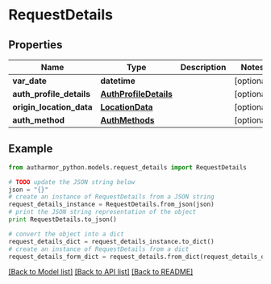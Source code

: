 # RequestDetails


## Properties
Name | Type | Description | Notes
------------ | ------------- | ------------- | -------------
**var_date** | **datetime** |  | [optional] 
**auth_profile_details** | [**AuthProfileDetails**](AuthProfileDetails.md) |  | [optional] 
**origin_location_data** | [**LocationData**](LocationData.md) |  | [optional] 
**auth_method** | [**AuthMethods**](AuthMethods.md) |  | [optional] 

## Example

```python
from autharmor_python.models.request_details import RequestDetails

# TODO update the JSON string below
json = "{}"
# create an instance of RequestDetails from a JSON string
request_details_instance = RequestDetails.from_json(json)
# print the JSON string representation of the object
print RequestDetails.to_json()

# convert the object into a dict
request_details_dict = request_details_instance.to_dict()
# create an instance of RequestDetails from a dict
request_details_form_dict = request_details.from_dict(request_details_dict)
```
[[Back to Model list]](../README.md#documentation-for-models) [[Back to API list]](../README.md#documentation-for-api-endpoints) [[Back to README]](../README.md)


